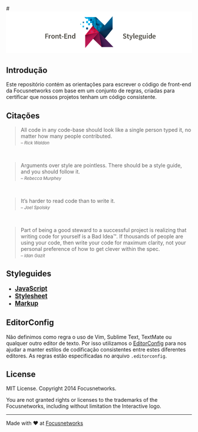 #![logo](logo_interactive.png)

## Introdução

Este repositório contém as orientações para escrever o código de front-end da Focusnetworks com base em um conjunto de regras, criadas para certificar que nossos projetos tenham um código consistente.

## Citações

>All code in any code-base should look like a single person typed it, no matter how many people contributed.  
><small>– _Rick Waldon_</small>

&nbsp;

>Arguments over style are pointless. There should be a style guide, and you should follow it.  
><small>– _Rebecca Murphey_</small>

&nbsp;

>It’s harder to read code than to write it.  
><small>– _Joel Spolsky_</small>

&nbsp;

>Part of being a good steward to a successful project is realizing that writing code for yourself is a Bad Idea™. If thousands of people are using your code, then write your code for maximum clarity, not your personal preference of how to get clever within the spec.  
><small>– _Idan Gazit_</small>

## Styleguides

* <big>**[JavaScript](/Javascript.md)**</big>
* <big>**[Stylesheet](/Stylesheet.md)**</big>
* <big>**[Markup](/Markup.md)**</big>

## EditorConfig

Não definimos como regra o uso de Vim, Sublime Text, TextMate ou qualquer outro editor de texto. Por isso utilizamos o [EditorConfig](http://editorconfig.org) para nos ajudar a manter estilos de codificação consistentes entre estes diferentes editores. As regras estão especificadas no arquivo `.editorconfig`.

## License

MIT License. Copyright 2014 Focusnetworks.

You are not granted rights or licenses to the trademarks of the Focusnetworks, including without limitation the Interactive logo.

---

Made with :heart: at [Focusnetworks](http://focusnetworks.com.br)
